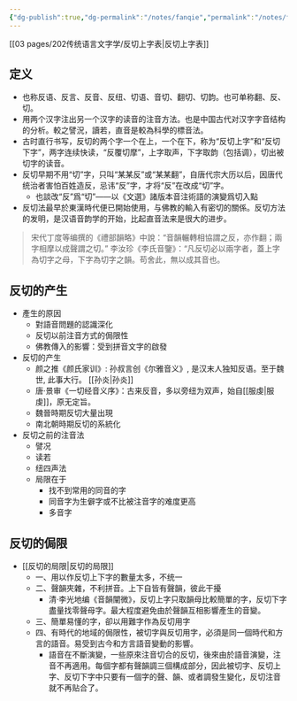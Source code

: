 ```yaml
---
{"dg-publish":true,"dg-permalink":"/notes/fanqie","permalink":"/notes/fanqie/","created":"2024-11-30T20:49:13.566+08:00","updated":"2025-04-21T16:07:49.998+08:00"}
---
```






[[03 pages/202传统语言文字学/反切上字表\|反切上字表]]

## 定义
- 也称反语、反言、反音、反纽、切语、音切、翻切、切韵。也可单称翻、反、切。
- 用两个汉字注出另一个汉字的读音的注音方法。也是中国古代对汉字字音结构的分析。較之譬況，讀若，直音是較為科學的標音法。
- 古时直行书写，反切的两个字一个在上，一个在下，称为“反切上字”和“反切下字”，两字连续快读，“反覆切摩”，上字取声，下字取韵（包括调），切出被切字的读音。
- 反切早期不用“切”字，只叫“某某反”或“某某翻”，自唐代宗大历以后，因唐代统治者害怕百姓造反，忌讳“反”字，才将“反”在改成“切”字。
	- 也談改“反”爲“切”——以《文選》諸版本音注術語的演變爲切入點
- 反切法最早於東漢時代便已開始使用，与佛教的輸入有密切的關係。反切方法的发明，是汉语音韵学的开始，比起直音法来是很大的进步。

> 宋代丁度等编撰的《禮部韻略》中說：“音韻輾轉相協謂之反，亦作翻；兩字相摩以成聲謂之切。”
> 李汝珍《李氏音鑒》：“凡反切必以兩字者，蓋上字為切字之母，下字為切字之韻。苟舍此，無以成其音也。

## 反切的产生
- 產生的原因
	- 對語音問題的認識深化
	- 反切以前注音方式的侷限性
	- 佛教傳入的影響：受到拼音文字的啟發
- 反切的产生
	- 颜之推《颜氏家训》: 孙叔言创《尔雅音义》, 是汉末人独知反语。至于魏世, 此事大行。 [[孙炎\|孙炎]]
	- 唐·景审《一切经音义序》：古来反音，多以旁纽为双声，始自[[服虔\|服虔]]，原无定旨。
	- 魏晉時期反切大量出現
	- 南北朝時期反切的系統化
- 反切之前的注音法
	- 譬况
	- 读若
	- 纽四声法
	- 局限在于
		- 找不到常用的同音的字
		- 同音字为生僻字或不比被注音字的难度更高
		- 多音字

## 反切的侷限
- [[反切的局限\|反切的局限]]
	- 一、用以作反切上下字的數量太多，不统一
	- 二、聲韻夾雜，不利拼音。上下自皆有聲韻，彼此干擾
		-  清·李光地编《音韻闡微》，反切上字只取韻母比較簡單的字，反切下字盡量找零聲母字。最大程度避免由於聲韻互相影響產生的音變。
	- 三、簡單易懂的字，卻以用難字作為反切用字
	- 四、有時代的地域的侷限性，被切字與反切用字，必須是同一個時代和方言的語音。易受到古今和方言語音變動的影響。
		- 語音在不斷演變，一些原來注音切合的反切，後來由於語音演變，注音不再適用。每個字都有聲韻調三個構成部分，因此被切字、反切上字、反切下字中只要有一個字的聲、韻、或者調發生變化，反切注音就不再贴合了。


